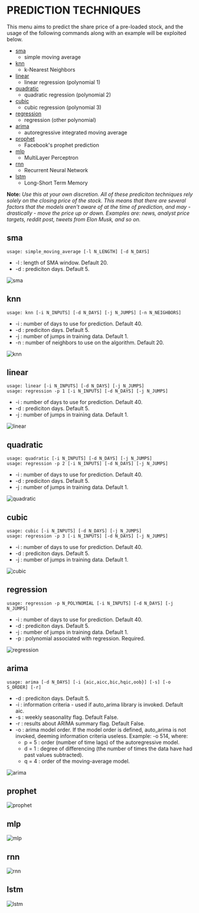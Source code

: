 # PREDICTION TECHNIQUES

This menu aims to predict the share price of a pre-loaded stock, and the usage of the following commands along with an example will be exploited below.

  * [sma](#sma)
    - simple moving average
  * [knn](#knn)
    - k-Nearest Neighbors
  * [linear](#linear)
    - linear regression (polynomial 1)
  * [quadratic](#quadratic)
    - quadratic regression (polynomial 2)
  * [cubic](#cubic)
    - cubic regression (polynomial 3)
  * [regression](#regression)
    - regression (other polynomial)
  * [arima](#arima)
    - autoregressive integrated moving average
  * [prophet](#prophet)
    - Facebook's prophet prediction
  * [mlp](#mlp)
    - MultiLayer Perceptron
  * [rnn](#rnn)
    - Recurrent Neural Network
  * [lstm](#lstm)
    - Long-Short Term Memory

**Note:** _Use this at your own discretion. All of these prediciton techniques rely solely on the closing price of the stock. This means that there are several factors that the models aren't aware of at the time of prediction, and may - drastically - move the price up or down. Examples are: news, analyst price targets, reddit post, tweets from Elon Musk, and so on._


## sma <a name="sma"></a>
```
usage: simple_moving_average [-l N_LENGTH] [-d N_DAYS]
```
  * -l : length of SMA window. Default 20.
  * -d : prediciton days. Default 5.

![sma](https://user-images.githubusercontent.com/25267873/108604945-d29aea80-73a8-11eb-8dac-6a545b9c52b9.png)

## knn <a name="knn"></a>
```
usage: knn [-i N_INPUTS] [-d N_DAYS] [-j N_JUMPS] [-n N_NEIGHBORS]
```
  * -i : number of days to use for prediction. Default 40.
  * -d : prediciton days. Default 5.
  * -j : number of jumps in training data. Default 1.
  * -n : number of neighbors to use on the algorithm. Default 20.

![knn](https://user-images.githubusercontent.com/25267873/108604942-d169bd80-73a8-11eb-9021-6f787cbd41e3.png)

## linear <a name="linear"></a>
```
usage: linear [-i N_INPUTS] [-d N_DAYS] [-j N_JUMPS]
usage: regression -p 1 [-i N_INPUTS] [-d N_DAYS] [-j N_JUMPS]
```
  * -i : number of days to use for prediction. Default 40.
  * -d : prediciton days. Default 5.
  * -j : number of jumps in training data. Default 1.

![linear](https://user-images.githubusercontent.com/25267873/108604948-d3cc1780-73a8-11eb-860f-49274a34038b.png)

## quadratic <a name="quadratic"></a>
```
usage: quadratic [-i N_INPUTS] [-d N_DAYS] [-j N_JUMPS]
usage: regression -p 2 [-i N_INPUTS] [-d N_DAYS] [-j N_JUMPS]
```
  * -i : number of days to use for prediction. Default 40.
  * -d : prediciton days. Default 5.
  * -j : number of jumps in training data. Default 1.

![quadratic](https://user-images.githubusercontent.com/25267873/108604935-cca50980-73a8-11eb-9af1-bba807203cc6.png)

## cubic <a name="cubic"></a>
```
usage: cubic [-i N_INPUTS] [-d N_DAYS] [-j N_JUMPS]
usage: regression -p 3 [-i N_INPUTS] [-d N_DAYS] [-j N_JUMPS]
```
  * -i : number of days to use for prediction. Default 40.
  * -d : prediciton days. Default 5.
  * -j : number of jumps in training data. Default 1.

![cubic](https://user-images.githubusercontent.com/25267873/108604941-d169bd80-73a8-11eb-9220-84a7013e1283.png)

## regression <a name="regression"></a>
```
usage: regression -p N_POLYNOMIAL [-i N_INPUTS] [-d N_DAYS] [-j N_JUMPS]
```
  * -i : number of days to use for prediction. Default 40.
  * -d : prediciton days. Default 5.
  * -j : number of jumps in training data. Default 1.
  * -p : polynomial associated with regression. Required.

![regression](https://user-images.githubusercontent.com/25267873/108604946-d3338100-73a8-11eb-9e99-fa526fb56672.png)

## arima <a name="arima"></a>
```
usage: arima [-d N_DAYS] [-i {aic,aicc,bic,hqic,oob}] [-s] [-o S_ORDER] [-r]
```
  * -d : prediciton days. Default 5.
  * -i : information criteria - used if auto_arima library is invoked. Default aic.
  * -s : weekly seasonality flag. Default False.
  * -r : results about ARIMA summary flag. Default False.
  * -o : arima model order. If the model order is defined, auto_arima is not invoked, deeming information criteria useless. Example: -o 514, where:
    * p = 5 : order (number of time lags) of the autoregressive model.
    * d = 1 : degree of differencing (the number of times the data have had past values subtracted).
    * q = 4 : order of the moving-average model.

![arima](https://user-images.githubusercontent.com/25267873/108604947-d3cc1780-73a8-11eb-9dbb-53b959ae7947.png)

## prophet <a name="prophet"></a>

![prophet](https://user-images.githubusercontent.com/25267873/108604938-cf9ffa00-73a8-11eb-973b-0affb343e2f6.png)

## mlp <a name="mlp"></a>

![mlp](https://user-images.githubusercontent.com/25267873/108604944-d2025400-73a8-11eb-9ab6-52972160cd2a.png)

## rnn <a name="rnn"></a>

![rnn](https://user-images.githubusercontent.com/25267873/108604940-d0d12700-73a8-11eb-837e-a5aa128942d9.png)

## lstm <a name="lstm"></a>

![lstm](https://user-images.githubusercontent.com/25267873/108604943-d2025400-73a8-11eb-83c5-edb4a2121cba.png)


